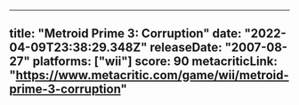 
---
title: "Metroid Prime 3: Corruption"
date: "2022-04-09T23:38:29.348Z"
releaseDate: "2007-08-27"
platforms: ["wii"]
score: 90
metacriticLink: "https://www.metacritic.com/game/wii/metroid-prime-3-corruption"
---
